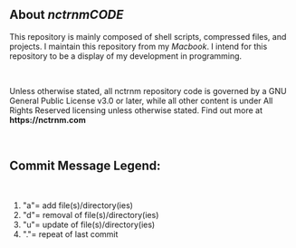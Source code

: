 <!DOCTYPE html>
<html>
<head>
<meta charset="UTF-8"> 
<meta name="author" content="Matthew McGilvery">  
<meta name="author2" content="Nctrnm"> 
<meta name="title" content="Nctrnm Code Repository">
<meta name="description" content="This is a code repository of scripts and programs that help me manage my business and personal lives.">
<meta name="keywords" content="nctrnm"
<meta name="keywords" content="Bash, Android, Github, HTML, Shell, Termux, Nctrnm, Shell Scripting, free music archive, nctrnmfm, np, newmusic, four tet, aphex twin">
<meta name="robots" content="index, follow">
<meta http-equiv="Content-Type" content="text/html; charset=utf-8">
<meta name="language" content="English">
<meta name="revisit-after" content="1 days">
<meta name="author" content="Matthew McGilvery DBA Nctrnm">

<body>
  <h2>About<em><strong> nctrnmCODE</em></strong></h2>
<p>This repository is mainly composed of shell scripts, compressed files, and projects. 
I maintain this repository from my <i>Macbook</i>. I intend for this repository to be a display of my development in programming.</p> 
<BR>
<p>Unless otherwise stated, all nctrnm repository code is governed by a GNU General Public License v3.0 or later, while all other content is under All Rights Reserved licensing unless otherwise stated. 
Find out more at <strong>https://nctrnm.com</strong>

</p>
<BR>
<h2> Commit Message Legend: </h2>
 <BR>
 <ol>
<li>"a"= add file(s)/directory(ies)</li>
<li>"d"= removal of file(s)/directory(ies)</li>
<li>"u"= update of file(s)/directory(ies)</li>
<li>"."= repeat of last commit</li>
 </ol>
 </body>
</head>
</html>
